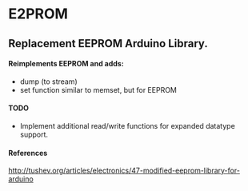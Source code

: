 E2PROM
======
## Replacement EEPROM Arduino Library. ##

#### Reimplements EEPROM and adds: ####
  * dump (to stream)
  * set function similar to memset, but for EEPROM

#### TODO ####
  * Implement additional read/write functions for expanded datatype support.

#### References ####
http://tushev.org/articles/electronics/47-modified-eeprom-library-for-arduino